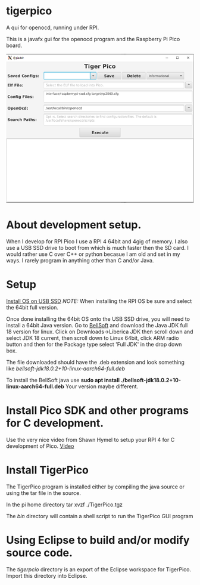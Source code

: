 # tigerpico
A qui for openocd, running under RPI.

This is a javafx gui for the openocd program and the Raspberry Pi Pico board.

![alt text](/images/tigerpico.png?raw=true)

# About development setup.

When I develop for RPI Pico I use a RPI 4 64bit and 4gig of memory.  I also use a USB SSD drive
to boot from which is much faster then the SD card. I would rather use C over C++ or python becasue I
am old and set in my ways.  I rarely program in anything other than C and/or Java.

# Setup

[Install OS on USB SSD](https://linuxhint.com/how_to_boot_raspberry_pi_4_from_usb_ssd/)
*NOTE:* When installing the RPI OS be sure and select the 64bit full version.

Once done installing the 64bit OS onto the USB SSD drive, you will need to install a 64bit Java version.
Go to [BellSoft](https://bell-sw.com/) and download the Java JDK full 18 version for linux.
Click on Downloads->Liberica JDK then scroll down and select JDK 18 current, then scroll down to
Linux 64bit, click ARM radio button and then for the Package type select 'Full JDK' in the drop down box.

The file downloaded should have the .deb extension and look something like
*bellsoft-jdk18.0.2+10-linux-aarch64-full.deb*

To install the BellSoft java use **sudo apt install ./bellsoft-jdk18.0.2+10-linux-aarch64-full.deb**
Your version maybe different.

# Install Pico SDK and other programs for C development.

Use the very nice video from Shawn Hymel to setup your RPI 4 for C development of Pico.
[Video](https://www.youtube.com/watch?v=B5rQSoOmR5w)

# Install TigerPico

The TigerPico program is installed either by compiling the java source or using the tar file in the source.

In the pi home directory
	tar xvzf ./TigerPico.tgz

The *bin* directory will contain a shell script to run the TigerPico GUI program

# Using Eclipse to build and/or modify source code.

The *tigerpcio* directory is an export of the Eclipse workspace for TigerPico. Import this directory into
Eclipse.
